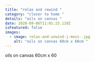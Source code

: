 ```yaml
---
title: "relax and rewind "
category: "closer to home "
details: "oils on canvas "
date: 2020-09-06T11:01:23.119Z
isFeatured: false
images:
  - image: relax-and-unwind-j-moss-.jpg
    alt: "oils on canvas 60cm x 60cm "
---
```

oils on canvas 60cm x 60